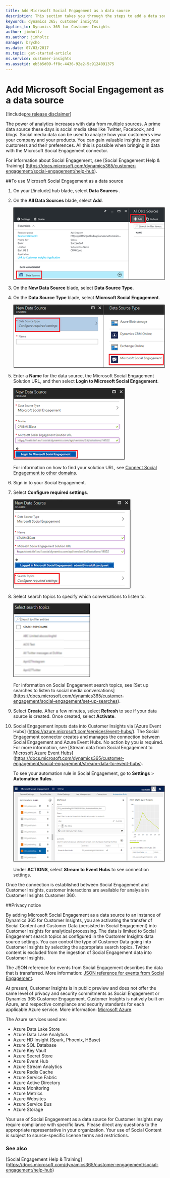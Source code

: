 ```yaml
---
title: Add Microsoft Social Engagement as a data source
description: This section takes you through the steps to add a data source to your Customer Insights.
keywords: dynamics 365; customer insights
Applies_to: Dynamics 365 for Customer Insights
author: jimholtz
ms.author: jimholtz
manager: brycho
ms.date: 07/03/2017
ms.topic: get-started-article
ms.service: customer-insights 
ms.assetid: eb5b5d09-ff8c-4436-92e2-5c9124091375
---
```


Add Microsoft Social Engagement as a data source
==========================
[!include[pre release disclaimer](../../includes/cc-beta-prerelease-disclaimer.md)]

The power of analytics increases with data from multiple sources. A prime data source these days is social media sites like Twitter, Facebook, and blogs. Social media data can be used to analyze how your customers view your company and your products. You can gain valuable insights into your customers and their preferences. All this is possible when bringing in data with the Microsoft Social Engagement connector.

For information about Social Engagement, see [Social Engagement Help & Training] (https://docs.microsoft.com/dynamics365/customer-engagement/social-engagement/help-hub).  

##To use Microsoft Social Engagement as a data source

1.  On your [!include[](../../includes/pn-customer-insights-short.md)] hub blade, select **Data Sources** .

2.  On the **All Data Sources** blade, select **Add**.

    ![](../media/AddAzureBlobDataSource.png "Add a data source") 

3.  On the **New Data Source** blade, select **Data Source Type**.

4.  On the **Data Source Type** blade, select **Microsoft Social Engagement**.

    ![](../media/MSEDataSource75.png "Select the Microsoft Social Engagement data source type") 

5.  Enter a **Name** for the data source, the Microsoft Social Engagement Solution URL, and then select **Login to Microsoft Social Engagement**.

    ![](../media/DataSourceMSESettings75.png "New data source name") 

    For information on how to find your solution URL, see [Connect Social Engagement to other domains](https://docs.microsoft.com/dynamics365/customer-engagement/social-engagement/connect-other-domains#add-the-solution-url-to-the-configuration-page).

6.  Sign in to your Social Engagement.

7.  Select **Configure required settings**.

    ![](../media/MSEDataSourceSignedIn75.png "Configure required settings") 

8.  Select search topics to specify which conversations to listen to. 

    ![](../media/MSESelectSearchTopics75.png "Select topics") 

    For information on Social Engagement search topics, see [Set up searches to listen to social media conversations] (https://docs.microsoft.com/dynamics365/customer-engagement/social-engagement/set-up-searches).

9.  Select **Create**. After a few minutes, select **Refresh** to see if your data source is created. Once created, select **Activate**.

10. Social Engagement inputs data into Customer Insights via [Azure Event Hubs] (https://azure.microsoft.com/services/event-hubs/). The Social Engagement connector creates and manages the connection between Social Engagement and Azure Event Hubs. No action by you is required. For more information, see [Stream data from Social Engagement to Microsoft Azure Event Hubs] (https://docs.microsoft.com/dynamics365/customer-engagement/social-engagement/stream-data-to-event-hubs).

    To see your automation rule in Social Engagement, go to **Settings** > **Automation Rules**.

    ![](../media/MSEAutomationRules650.png "View the automation rule") 

    Under **ACTIONS**, select **Stream to Event Hubs** to see connection settings.

Once the connection is established between Social Engagement and Customer Insights, customer interactions are available for analysis in Customer Insights Customer 360.

##Privacy notice

By adding Microsoft Social Engagement as a data source to an instance of Dynamics 365 for Customer Insights, you are activating the transfer of Social Content and Customer Data (persisted in Social Engagement) into Customer Insights for analytical processing. The data is limited to Social Engagement search topics as configured in the Customer Insights data source settings. You can control the type of Customer Data going into Customer Insights by selecting the appropriate search topics. Twitter content is excluded from the ingestion of Social Engagement data into Customer Insights.

The JSON reference for events from Social Engagement describes the data that is transferred. More information: [JSON reference for events from Social Engagement](https://docs.microsoft.com/dynamics365/customer-engagement/social-engagement/event-hubs-json-reference-social-engagement).

At present, Customer Insights is in public preview and does not offer the same level of privacy and security commitments as Social Engagement or Dynamics 365 Customer Engagement. Customer Insights is natively built on Azure, and respective compliance and security standards for each applicable Azure service. More information: [Microsoft Azure](https://www.microsoft.com/trustcenter/cloudservices/azure). 

The Azure services used are:

- Azure Data Lake Store
- Azure Data Lake Analytics
- Azure HD Insight (Spark, Phoenix, HBase)
- Azure SQL Database
- Azure Key Vault
- Azure Secret Store
- Azure Event Hub
- Azure Stream Analytics
- Azure Redis Cache
- Azure Service Fabric
- Azure Active Directory
- Azure Monitoring
- Azure Metrics
- Azure Websites
- Azure Service Bus
- Azure Storage

Your use of Social Engagement as a data source for Customer Insights may require compliance with specific laws. Please direct any questions to the appropriate representative in your organization. Your use of Social Content is subject to source-specific license terms and restrictions. 

### See also

[Social Engagement Help & Training] (https://docs.microsoft.com/dynamics365/customer-engagement/social-engagement/help-hub)  
